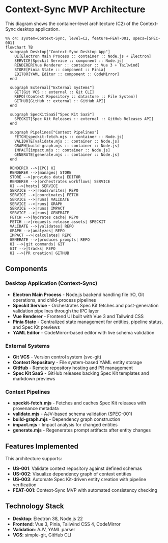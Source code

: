 # Context-Sync MVP Architecture

This diagram shows the container-level architecture (C2) of the Context-Sync desktop application.

```mermaid
%% c4: system=Context-Sync, level=C2, feature=FEAT-001, specs=[SPEC-001]
flowchart TB
  subgraph Desktop["Context-Sync Desktop App"]
    UI[Electron Main Process :: container :: Node.js + Electron]
    SERVICE[Speckit Service :: component :: Node.js]
    RENDERER[Vue Renderer :: container :: Vue 3 + Tailwind]
    STORE[Pinia State :: component :: Pinia]
    EDITOR[YAML Editor :: component :: CodeMirror]
  end
  
  subgraph External["External Systems"]
    GIT[Git VCS :: external :: Git CLI]
    REPO[(Context Repository :: datastore :: File System)]
    GITHUB[GitHub :: external :: GitHub API]
  end

  subgraph SpecKitSaaS["Spec Kit SaaS"]
    SPECKIT[Spec Kit Releases :: external :: GitHub Releases API]
  end
  
  subgraph Pipelines["Context Pipelines"]
    FETCH[speckit-fetch.mjs :: container :: Node.js]
    VALIDATE[validate.mjs :: container :: Node.js]
    GRAPH[build-graph.mjs :: container :: Node.js]
    IMPACT[impact.mjs :: container :: Node.js]
    GENERATE[generate.mjs :: container :: Node.js]
  end

  RENDERER -->|IPC| UI
  RENDERER -->|manages| STORE
  STORE -->|provides data| EDITOR
  RENDERER -->|orchestrates workflows| SERVICE
  UI -->|hosts| SERVICE
  SERVICE -->|reads/writes| REPO
  SERVICE -->|coordinates| FETCH
  SERVICE -->|runs| VALIDATE
  SERVICE -->|runs| GRAPH
  SERVICE -->|runs| IMPACT
  SERVICE -->|runs| GENERATE
  FETCH -->|hydrates cache| REPO
  FETCH -->|requests release assets| SPECKIT
  VALIDATE -->|validates| REPO
  GRAPH -->|analyzes| REPO
  IMPACT -->|calculates| REPO
  GENERATE -->|produces prompts| REPO
  UI -->|git commands| GIT
  GIT -->|tracks| REPO
  UI -->|PR creation| GITHUB
```

## Components

### Desktop Application (Context-Sync)
- **Electron Main Process** - Node.js backend handling file I/O, Git operations, and child-process pipelines
- **Speckit Service** - Orchestrates Spec Kit fetches and post-generation validation pipelines through the IPC layer
- **Vue Renderer** - Frontend UI built with Vue 3 and Tailwind CSS
- **Pinia State** - Centralized state management for entities, pipeline status, and Spec Kit previews
- **YAML Editor** - CodeMirror-based editor with live schema validation

### External Systems
- **Git VCS** - Version control system (svc-git)
- **Context Repository** - File system-based YAML entity storage
- **GitHub** - Remote repository hosting and PR management
- **Spec Kit SaaS** - GitHub releases backing Spec Kit templates and markdown previews

### Context Pipelines
- **speckit-fetch.mjs** - Fetches and caches Spec Kit releases with provenance metadata
- **validate.mjs** - AJV-based schema validation (SPEC-001)
- **build-graph.mjs** - Dependency graph construction
- **impact.mjs** - Impact analysis for changed entities
- **generate.mjs** - Regenerates prompt artifacts after entity changes

## Features Implemented

This architecture supports:
- **US-001**: Validate context repository against defined schemas
- **US-002**: Visualize dependency graph of context entities
- **US-003**: Automate Spec Kit-driven entity creation with pipeline verification
- **FEAT-001**: Context-Sync MVP with automated consistency checking

## Technology Stack

- **Desktop**: Electron 38, Node.js 22
- **Frontend**: Vue 3, Pinia, Tailwind CSS 4, CodeMirror
- **Validation**: AJV, YAML parser
- **VCS**: simple-git, GitHub CLI
